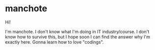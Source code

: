 # manchote

Hi!

I'm manchote. I don't know what I'm doing in IT industry/course.
I don't know how to survive this, but I hope soon I can find the answer why I'm exactly here.
Gonna learn how to love "codings".
